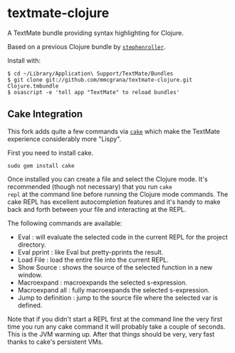 # textmate-clojure

A TextMate bundle providing syntax highlighting for Clojure.

Based on a previous Clojure bundle by [`stephenroller`](http://github.com/stephenroller/clojure-tmbundle).

Install with:

    $ cd ~/Library/Application\ Support/TextMate/Bundles
    $ git clone git://github.com/mmcgrana/textmate-clojure.git Clojure.tmbundle
    $ osascript -e 'tell app "TextMate" to reload bundles'

## Cake Integration

This fork adds quite a few commands via [`cake`](http://github.com/ninjudd/cake.git) which make the TextMate experience considerably more "Lispy".

First you need to install cake.

    sudo gem install cake

Once installed you can create a file and select the Clojure mode. It's recommended (though not necessary) that you run <code>cake repl</code> at the command line before running the Clojure mode commands. The cake REPL has excellent autocompletion features and it's handy to make back and forth between your file and interacting at the REPL.

The following commands are available:

* Eval : will evaluate the selected code in the current REPL for the project directory.
* Eval pprint : like Eval but pretty-pprints the result.
* Load File : load the entire file into the current REPL.
* Show Source : shows the source of the selected function in a new window.
* Macroexpand : macroexpands the selected s-expression.
* Macroexpand all : fully macroexpands the selected s-expression.
* Jump to definition : jump to the source file where the selected var is defined.

Note that if you didn't start a REPL first at the command line the very first time you run any cake command it will probably take a couple of seconds. This is the JVM warming up. After that things should be very, very fast thanks to cake's persistent VMs.